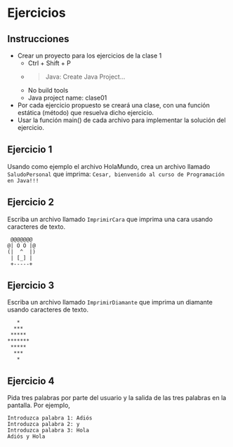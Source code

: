 # Ejercicios

## Instrucciones
- Crear un proyecto para los ejercicios de la clase 1
  - Ctrl + Shift + P
  - > Java: Create Java Project...
  - No build tools
  -  Java project name: clase01
- Por cada ejercicio propuesto se creará una clase, con una función estática (método) que resuelva dicho ejercicio.
- Usar la función main() de cada archivo para implementar la solución del ejercicio.

## Ejercicio 1
Usando como ejemplo el archivo HolaMundo, crea un archivo llamado `SaludoPersonal` que imprima: `Cesar, bienvenido al curso de Programación en Java!!!`

## Ejercicio 2
Escriba un archivo llamado `ImprimirCara` que imprima una cara usando caracteres de texto.  
```
 @@@@@@@
@| O O |@
(|  ^  |)
 | [_] |
 +-----+
```

## Ejercicio 3
Escriba un archivo llamado `ImprimirDiamante` que imprima un diamante usando caracteres de texto.  
```
   *
  ***
 *****
*******
 *****
  ***
   *
```

## Ejercicio 4
Pida tres palabras por parte del usuario y la salida de las tres palabras en la pantalla.
Por ejemplo,
```
Introduzca palabra 1: Adiós
Introduzca palabra 2: y
Introduzca palabra 3: Hola
Adiós y Hola
```
